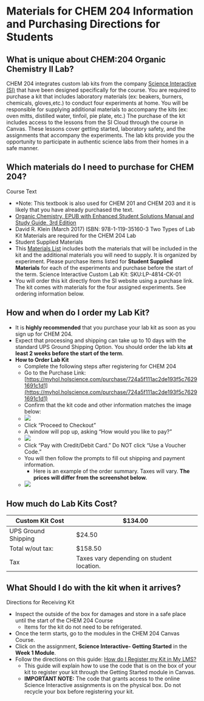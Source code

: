 # Materials for CHEM 204 Information and Purchasing Directions for Students 

## What is unique about CHEM:204 Organic Chemistry II Lab?
CHEM 204 integrates custom lab kits from the company [Science Interactive (SI)](https://www.scienceinteractive.com/) that have been designed specifically for the course. You are required to purchase a kit that includes laboratory materials (ex: beakers, burners, chemicals, gloves,etc.) to conduct four experiments at home. You will be responsible for supplying additional materials to accompany the kits (ex: oven mitts, distilled water, tinfoil, pie plate, etc.) The purchase of the kit includes access to the lessons from the SI Cloud  through the course in Canvas. These lessons cover getting started, laboratory safety, and the assignments that accompany the experiments.
The lab kits provide you the opportunity to participate in authentic science labs from their homes in a safe manner.

## Which materials do I need to purchase for CHEM 204?

Course Text
   - *Note: This textbook is also used for CHEM 201 and CHEM 203 and it is likely that you have already purchased the text.
   - [Organic Chemistry, EPUB with Enhanced Student Solutions Manual and Study Guide, 3rd Edition](https://www.wiley.com/en-us/Organic+Chemistry%2C+EPUB+with+Enhanced+Student+Solutions+Manual+and+Study+Guide%2C+3rd+Edition-p-9781119351603)
   - David R. Klein (March 2017)
     ISBN: 978-1-119-35160-3 
Two Types of Lab Kit Materials are required for the CHEM 204 Lab
   - Student Supplied Materials 
   - This [Materials List](https://drive.google.com/file/d/1EI09xFnJEO9cDfEB52wFGOZEANlwXjsq/view?usp=sharing) includes both the materials that will be included in the kit and the additional materials you will need to supply. It is organized by experiment. Please purchase items listed for **Student Supplied Materials** for each of the experiments and purchase before the start of the term.
Science Interactive Custom Lab Kit: SKU:LP-4814-CK-01
   - You will order this kit directly from the SI website using a purchase link. The kit comes with materials for the four assigned experiments. See ordering information below.

## How and when do I order my Lab Kit?
- It is **highly recommended** that you purchase your lab kit as soon as you sign up for CHEM 204.
- Expect that processing and shipping can take up to 10 days with the standard UPS Ground Shipping Option. You should order the lab kits **at least 2 weeks before the start of the term**. 
- **How to Order Lab Kit**
  - Complete the following steps after registering for CHEM 204
  - Go to the Purchase Link: [https://myhol.holscience.com/purchase/724a5f111ac2de193f5c76291691c1d1](https://myhol.holscience.com/purchase/724a5f111ac2de193f5c76291691c1d1)
  - Confirm that the kit code and other information matches the image below: 
  - ![](Science_interactive_order_screen_1.png)
  - Click “Proceed to Checkout”
  - A window will pop up, asking “How would you like to pay?” 
  - ![](Science_interactive_order_screen_2.png)
  - Click “Pay with Credit/Debit Card.” Do NOT click “Use a Voucher Code.”
  - You will then follow the prompts to fill out shipping and payment information.
    - Here is an example of the order summary. Taxes will vary. **The prices will differ from the screenshot below.**
  - ![](Science_interactive_order_screen_3.png)

## How much do Lab Kits Cost?

| Custom Kit Cost  | $134.00  |
|---|----------|
| UPS Ground Shipping  | $24.50   |
| Total w/out tax:  | $158.50  |
| Tax  | Taxes vary depending on student location.         |

## What Should I do with the kit when it arrives?
Directions for Receiving Kit
- Inspect the outside of the box for damages and store in a safe place until the start of the CHEM 204 Course
  - Items for the kit do not need to be refrigerated.
- Once the term starts, go to the modules in the CHEM 204 Canvas Course.
- Click on the assignment, **Science Interactive- Getting Started** in the **Week 1 Module**.
- Follow the directions on this guide: [How do I Register my Kit in My LMS?](https://studenthelp.scienceinteractive.com/a/1237536-how-do-i-register-my-kit-in-my-lms)
  - This guide will explain how to use the code that is on the box of your kit to register your kit through the Getting Started module in Canvas.
  - **IMPORTANT NOTE:** The code that grants access to the online Science Interactive assignments is on the physical box. Do not recycle your box before registering your kit.